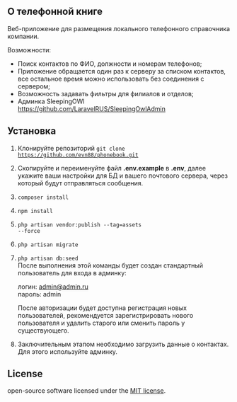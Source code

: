 ## О телефонной книге

Веб-приложение для размещения локального телефонного справочника компании.

<!-- ![screen](/public/images/screen.png) -->
<!-- https://github.com/evn88/technosale/blob/master/public/images/screen.png -->

Возможности: 
- Поиск контактов по ФИО, должности и номерам телефонов;
- Приложение обращается один раз к серверу за списком контактов, все остальное время можно использовать без соединения с сервером;
- Возможность задавать фильтры для филиалов и отделов;
- Админка SleepingOWl https://github.com/LaravelRUS/SleepingOwlAdmin

## Установка
1. Клонируйте репозиторий <code>git clone https://github.com/evn88/phonebook.git</code>
2. Скопируйте и переименуйте файл <b>.env.example</b>  в <b>.env</b>, далее укажите ваши настройки для БД и вашего почтового сервера, через который будут отправляться сообщения.
3. <code>composer install</code>
4. <code>npm install</code>
5. <code>php artisan vendor:publish --tag=assets --force</code>
6. <code>php artisan migrate</code>
7. <code>php artisan db:seed</code> <br>После выполнения этой команды будет создан стандартный пользователь для входа в админку:

    логин: admin@admin.ru <br>
    пароль: admin

    После авторизации будет доступна регистрация новых пользователей, рекомендуется зарегистрировать нового пользователя и удалить старого или сменить пароль у существующего. 


8. Заключительным этапом необходимо загрузить данные о контактах. Для этого используйте админку.

## License

open-source software licensed under the [MIT license](https://opensource.org/licenses/MIT).

